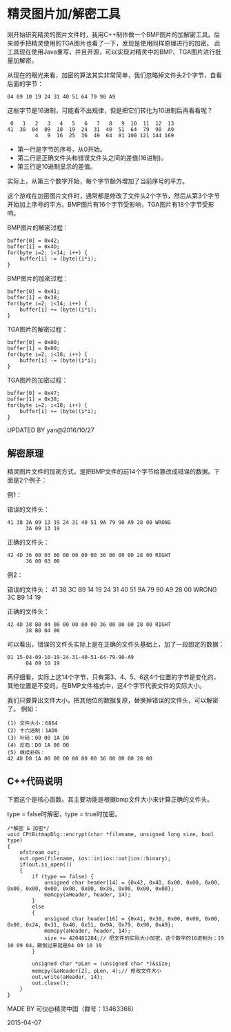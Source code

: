 # 精灵图片加/解密工具

刚开始研究精灵的图片文件时，我用C++制作做一个BMP图片的加解密工具。后来顺手把精灵使用的TGA图片也看了一下，发现是使用同样原理进行的加密。
此工具现在使用Java重写，并且开源，可以实现对精灵中的BMP、TGA图片进行批量加解密。

从现在的眼光来看，加密的算法其实非常简单，我们忽略掉文件头2个字节，自看后面的字节：

	04 09 10 19 24 31 40 51 64 79 90 A9

这些字节是16进制，可能看不出规律，但是把它们转化为10进制后再看看呢？

	 0   1   2   3   4   5   6   7   8   9  10  11  12  13
	41  38  04  09  10  19  24  31  40  51  64  79  90  A9
		     4   9  16  25  36  49  64  81 100 121 144 169

* 第一行是字节的序号，从0开始。
* 第二行是正确文件头和错误文件头之间的差值(16进制)。
* 第三行是10进制显示的差值。

实际上，从第三个数字开始，每个字节额外增加了当前序号的平方。

这个游戏在加密图片文件时，通常都是修改了文件头2个字节，然后从第3个字节开始加上序号的平方。BMP图片有16个字节受影响，TGA图片有18个字节受影响。

BMP图片的解密过程：

	buffer[0] = 0x42;
	buffer[1] = 0x4D;
	for(byte i=2; i<14; i++) {
		buffer[i] -= (byte)(i*i);
	}

BMP图片的加密过程：

	buffer[0] = 0x41;
	buffer[1] = 0x38;
	for(byte i=2; i<14; i++) {
		buffer[i] += (byte)(i*i);
	}

TGA图片的解密过程：

	buffer[0] = 0x00;
	buffer[1] = 0x00;
	for(byte i=2; i<18; i++) {
		buffer[i] -= (byte)(i*i);
	}

TGA图片的加密过程：

	buffer[0] = 0x47;
	buffer[1] = 0x38;
	for(byte i=2; i<18; i++) {
		buffer[i] += (byte)(i*i);
	}

UPDATED BY yan@2016/10/27

## 解密原理
精灵图片文件的加密方式，是把BMP文件的前14个字节给篡改成错误的数据。下面是2个例子：

例1：

错误的文件头：

	41 38 3A 09 13 19 24 31 40 51 9A 79 90 A9 28 00 WRONG
	      3A 09 13 19

正确的文件头：

	42 4D 36 00 03 00 00 00 00 00 36 00 00 00 28 00 RIGHT
	      36 00 03 00 

例2：

错误的文件头：
	41 38 3C B9 14 19 24 31 40 51 9A 79 90 A9 28 00 WRONG
	      3C B9 14 19 

正确的文件头：

	42 4D 38 B0 04 00 00 00 00 00 36 00 00 00 28 00 RIGHT
	      38 B0 04 00 

可以看出，错误的文件头实际上是在正确的文件头基础上，加了一段固定的数据：

	01 15-04-09-10-19-24-31-40-51-64-79-90-A9
	      04 09 10 19

再仔细看，实际上这14个字节，只有第3、4、5、6这4个位置的字节是变化的，其他位置是不变的。在BMP文件格式中，这4个字节代表文件的实际大小。

我们只要算出文件大小，把其他位的数据复原，替换掉错误的文件头，可以解密了。
例如：

	(1) 文件大小：6864
	(2) 十六进制：1AD0
	(3) 补码：00 00 1A D0
	(4) 反向：D0 1A 00 00
	(5) 继续补码：
	42 4D D0 1A 00 00 00 00 00 00 36 00 00 00 28 00 

## C++代码说明

下面这个是核心函数。其主要功能是根据bmp文件大小来计算正确的文件头。

type = false时解密，type = true时加密。

	/*解密 & 加密*/
	void CPtBitmapDlg::encrypt(char *filename, unsigned long size, bool type) 
	{
		ofstream out;
		out.open(filename, ios::in|ios::out|ios::binary);
		if(out.is_open())
		{
			if (type == false) {
				unsigned char header[14] = {0x42, 0x4D, 0x00, 0x00, 0x00, 0x00, 0x00, 0x00,	0x00, 0x00, 0x36, 0x00, 0x00, 0x00};
				memcpy(aHeader, header, 14);
			}
			else
			{
				unsigned char header[16] = {0x41, 0x38, 0x00, 0x00, 0x00, 0x00, 0x24, 0x31,	0x40, 0x51, 0x9A, 0x79, 0x90, 0xA9};
				memcpy(aHeader, header, 14);
				size += 420481284;// 把文件的实际大小加密，这个数字的16进制为：19 10 09 04，颠倒过来就是04 09 10 19
			}
			
			unsigned char *pLen = (unsigned char *)&size;
			memcpy(&aHeader[2], pLen, 4);// 修改文件大小
			out.write(aHeader, 14);
			out.close();
		}
	}

MADE BY 可仪@精灵中国（群号：13463366）

2015-04-07